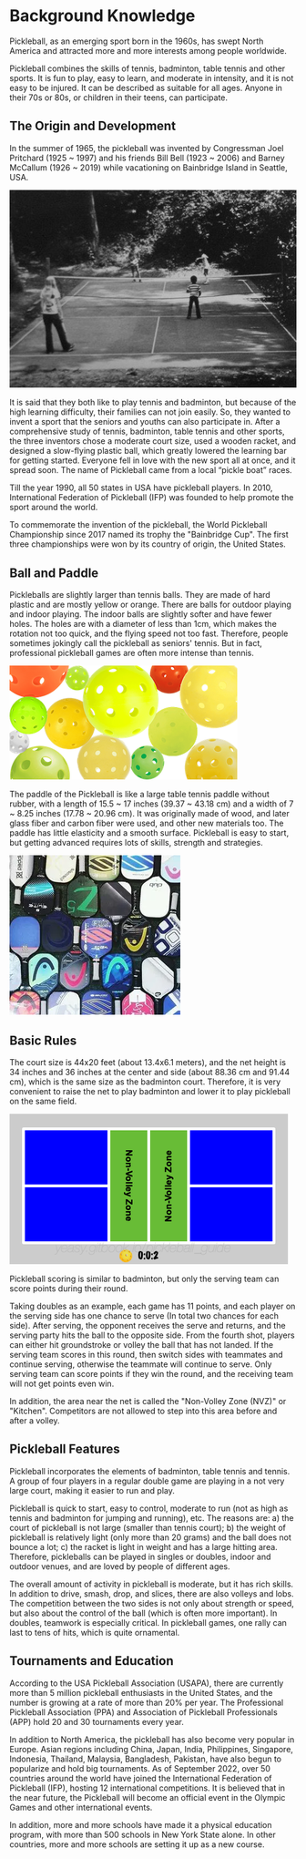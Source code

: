 # Background Knowledge

Pickleball, as an emerging sport born in the 1960s, has swept North America and attracted more and more interests among people worldwide.

Pickleball combines the skills of tennis, badminton, table tennis and other sports. It is fun to play, easy to learn, and moderate in intensity, and it is not easy to be injured. It can be described as suitable for all ages. Anyone in their 70s or 80s, or children in their teens, can participate.

## The Origin and Development

In the summer of 1965, the pickleball was invented by Congressman Joel Pritchard (1925 ~ 1997) and his friends Bill Bell (1923 ~ 2006) and Barney McCallum (1926 ~ 2019) while vacationing on Bainbridge Island in Seattle, USA.

![The Born of Pickleball](_images/pickleball-born.png)

It is said that they both like to play tennis and badminton, but because of the high learning difficulty, their families can not join easily. So, they wanted to invent a sport that the seniors and youths can also participate in. After a comprehensive study of tennis, badminton, table tennis and other sports, the three inventors chose a moderate court size, used a wooden racket, and designed a slow-flying plastic ball, which greatly lowered the learning bar for getting started. Everyone fell in love with the new sport all at once, and it spread soon. The name of Pickleball came from a local “pickle boat” races.

Till the year 1990, all 50 states in USA have pickleball players. In 2010, International Federation of Pickleball (IFP) was founded to help promote the sport around the world.
 
To commemorate the invention of the pickleball, the World Pickleball Championship since 2017 named its trophy the "Bainbridge Cup". The first three championships were won by its country of origin, the United States.

## Ball and Paddle

Pickleballs are slightly larger than tennis balls. They are made of hard plastic and are mostly yellow or orange. There are balls for outdoor playing and indoor playing. The indoor balls are slightly softer and have fewer holes. The holes are with a diameter of less than 1cm, which makes the rotation not too quick, and the flying speed not too fast. Therefore, people sometimes jokingly call the pickleball as seniors' tennis. But in fact, professional pickleball games are often more intense than tennis.

![Various types of Pickleballs](_images/various-type-balls.png)

The paddle of the Pickleball is like a large table tennis paddle without rubber, with a length of 15.5 ~ 17 inches (39.37 ~ 43.18 cm) and a width of 7 ~ 8.25 inches (17.78 ~ 20.96 cm). It was originally made of wood, and later glass fiber and carbon fiber were used, and other new materials too. The paddle has little elasticity and a smooth surface. Pickleball is easy to start, but getting advanced requires lots of skills, strength and strategies.

![Pickleball Paddles](_images/pickleball-paddles.png)

## Basic Rules

The court size is 44x20 feet (about 13.4x6.1 meters), and the net height is 34 inches and 36 inches at the center and side (about 88.36 cm and 91.44 cm), which is the same size as the badminton court. Therefore, it is very convenient to raise the net to play badminton and lower it to play pickleball on the same field.

![Pickelball Court](_images/pickleball-court.png)

Pickleball scoring is similar to badminton, but only the serving team can score points during their round.

Taking doubles as an example, each game has 11 points, and each player on the serving side has one chance to serve (In total two chances for each side). After serving, the opponent receives the serve and returns, and the serving party hits the ball to the opposite side. From the fourth shot,  players can either hit groundstroke or volley the ball that has not landed. If the serving team scores in this round, then switch sides with teammates and continue serving, otherwise the teammate will continue to serve. Only serving team can score points if they win the round, and the receiving team will not get points even win.

In addition, the area near the net is called the "Non-Volley Zone (NVZ)" or "Kitchen". Competitors are not allowed to step into this area before and after a volley.

## Pickleball Features

Pickleball incorporates the elements of badminton, table tennis and tennis. A group of four players in a regular double game are playing in a not very large court, making it easier to run and play.

Pickleball is quick to start, easy to control, moderate to run (not as high as tennis and badminton for jumping and running), etc. The reasons are: a) the court of pickleball is not large (smaller than tennis court); b) the weight of pickleball is relatively light (only more than 20 grams) and the ball does not bounce a lot; c) the racket is light in weight and has a large hitting area. Therefore, pickleballs can be played in singles or doubles, indoor and outdoor venues, and are loved by people of different ages.

The overall amount of activity in pickleball is moderate, but it has rich skills. In addition to drive, smash, drop, and slices, there are also volleys and lobs. The competition between the two sides is not only about strength or speed, but also about the control of the ball (which is often more important). In doubles, teamwork is especially critical. In pickleball games, one rally can last to tens of hits, which is quite ornamental.

## Tournaments and Education

According to the USA Pickleball Association (USAPA), there are currently more than 5 million pickleball enthusiasts in the United States, and the number is growing at a rate of more than 20% per year. The Professional Pickleball Association (PPA) and Association of Pickleball Professionals (APP) hold 20 and 30 tournaments every year.

In addition to North America, the pickleball has also become very popular in Europe. Asian regions including China, Japan, India, Philippines, Singapore, Indonesia, Thailand, Malaysia, Bangladesh, Pakistan, have also begun to popularize and hold big tournaments. As of September 2022, over 50 countries around the world have joined the International Federation of Pickleball (IFP), hosting 12 international competitions. It is believed that in the near future, the Pickleball will become an official event in the Olympic Games and other international events.

In addition, more and more schools have made it a physical education program, with more than 500 schools in New York State alone. In other countries, more and more schools are setting it up as a new course.